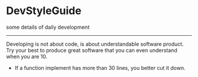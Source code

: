 # DevStyleGuide
some details of daily development

---
Developing is not about code, is about understandable software product. Try your best to produce great software that you can even understand when you are 10.

- If a function implement has more than 30 lines, you better cut it down.
